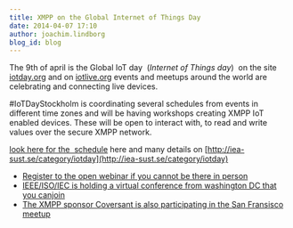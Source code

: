 ```yaml
---
title: XMPP on the Global Internet of Things Day
date: 2014-04-07 17:10
author: joachim.lindborg
blog_id: blog
---
```


The 9th of april is the Global IoT day  (*Internet of Things day*)  on the site  [iotday.org](http://iotday.org/) and on [iotlive.org](http://iotlive.org) events and meetups around the world are celebrating and connecting live devices.

\#IoTDayStockholm is coordinating several schedules from events in different time zones and will be having workshops creating XMPP IoT enabled devices. These will be open to interact with, to read and write values over the secure XMPP network.

[look here for the  schedule](https://docs.google.com/spreadsheet/ccc?key=0Alq4m6luZ2DZdGVYOHI1RVVKWE5mQTB6anFFcVBxX3c&usp=sharing) here and many details on [http://iea-sust.se/category/iotday](http://iea-sust.se/category/iotday)

-   [Register to the open webinar if you cannot be there in person](http://iea.sust.se/2014/04/04/global-iot-day-stockholm-all-details/)
-   [IEEE/ISO/IEC is holding a virtual conference from washington DC that you canjoin](http://www.sensei-iot.org/PDF/IoTDay2014_Washington_DC.pdf)
-   [The XMPP sponsor Coversant is also participating in the San Fransisco meetup](http://www.meetup.com/The-San-Francisco-Internet-of-Things-Meetup/events/169305542/)
